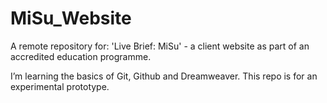 # MiSu_Website

A remote repository for: 'Live Brief: MiSu' - a client website as part of an accredited education programme.

I’m learning the basics of Git, Github and Dreamweaver. This repo is for an experimental prototype.
